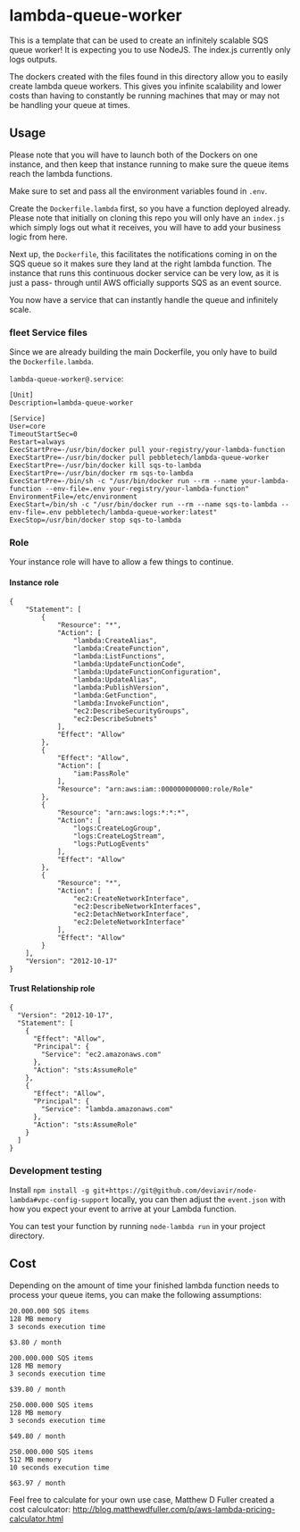 # lambda-queue-worker

This is a template that can be used to create an infinitely scalable SQS queue
worker! It is expecting you to use NodeJS. The index.js currently only logs
outputs.

The dockers created with the files found in this directory allow you to easily
create lambda queue workers. This gives you infinite scalability and lower
costs than having to constantly be running machines that may or may not be
handling your queue at times.

## Usage

Please note that you will have to launch both of the Dockers on one instance,
and then keep that instance running to make sure the queue items reach the 
lambda functions.

Make sure to set and pass all the environment variables found in `.env`.

Create the `Dockerfile.lambda` first, so you have a function deployed
already. Please note that initially on cloning this repo you will only
have an `index.js` which simply logs out what it receives, you will have to
add your business logic from here.

Next up, the `Dockerfile`, this facilitates the notifications coming in on the
SQS queue so it makes sure they land at the right lambda function. The instance
that runs this continuous docker service can be very low, as it is just a pass-
through until AWS officially supports SQS as an event source.

You now have a service that can instantly handle the queue and infinitely scale.

### fleet Service files

Since we are already building the main Dockerfile, you only have to build the 
`Dockerfile.lambda`.

`lambda-queue-worker@.service`:

```
[Unit]
Description=lambda-queue-worker

[Service]
User=core
TimeoutStartSec=0
Restart=always
ExecStartPre=-/usr/bin/docker pull your-registry/your-lambda-function
ExecStartPre=-/usr/bin/docker pull pebbletech/lambda-queue-worker
ExecStartPre=-/usr/bin/docker kill sqs-to-lambda
ExecStartPre=-/usr/bin/docker rm sqs-to-lambda
ExecStartPre=-/bin/sh -c "/usr/bin/docker run --rm --name your-lambda-function --env-file=.env your-registry/your-lambda-function"
EnvironmentFile=/etc/environment
ExecStart=/bin/sh -c "/usr/bin/docker run --rm --name sqs-to-lambda --env-file=.env pebbletech/lambda-queue-worker:latest"
ExecStop=/usr/bin/docker stop sqs-to-lambda
```

### Role

Your instance role will have to allow a few things to continue.

#### Instance role

```
{
    "Statement": [
        {
            "Resource": "*",
            "Action": [
                "lambda:CreateAlias",
                "lambda:CreateFunction",
                "lambda:ListFunctions",
                "lambda:UpdateFunctionCode",
                "lambda:UpdateFunctionConfiguration",
                "lambda:UpdateAlias",
                "lambda:PublishVersion",
                "lambda:GetFunction",
                "lambda:InvokeFunction",
	            "ec2:DescribeSecurityGroups",
                "ec2:DescribeSubnets"
            ],
            "Effect": "Allow"
        },
        {
            "Effect": "Allow",
            "Action": [
                "iam:PassRole"
            ],
            "Resource": "arn:aws:iam::000000000000:role/Role"
        },
        {
            "Resource": "arn:aws:logs:*:*:*",
            "Action": [
                "logs:CreateLogGroup",
                "logs:CreateLogStream",
                "logs:PutLogEvents"
            ],
            "Effect": "Allow"
        },
        {
            "Resource": "*",
            "Action": [
                "ec2:CreateNetworkInterface",
                "ec2:DescribeNetworkInterfaces",
                "ec2:DetachNetworkInterface",
                "ec2:DeleteNetworkInterface"
            ],
            "Effect": "Allow"
        }
    ],
    "Version": "2012-10-17"
}
```

#### Trust Relationship role

```
{
  "Version": "2012-10-17",
  "Statement": [
    {
      "Effect": "Allow",
      "Principal": {
        "Service": "ec2.amazonaws.com"
      },
      "Action": "sts:AssumeRole"
    },
    {
      "Effect": "Allow",
      "Principal": {
        "Service": "lambda.amazonaws.com"
      },
      "Action": "sts:AssumeRole"
    }
  ]
}
```

### Development testing

Install `npm install -g git+https://git@github.com/deviavir/node-lambda#vpc-config-support`
locally, you can then adjust the `event.json` with how you expect your event to
arrive at your Lambda function.

You can test your function by running `node-lambda run` in your project
directory.

## Cost

Depending on the amount of time your finished lambda function needs to process
your queue items, you can make the following assumptions:

```
20.000.000 SQS items
128 MB memory
3 seconds execution time

$3.80 / month
```

```
200.000.000 SQS items
128 MB memory
3 seconds execution time

$39.80 / month
```

```
250.000.000 SQS items
128 MB memory
3 seconds execution time

$49.80 / month
```

```
250.000.000 SQS items
512 MB memory
10 seconds execution time

$63.97 / month
```

Feel free to calculate for your own use case, Matthew D Fuller created a
cost calculcator: http://blog.matthewdfuller.com/p/aws-lambda-pricing-calculator.html